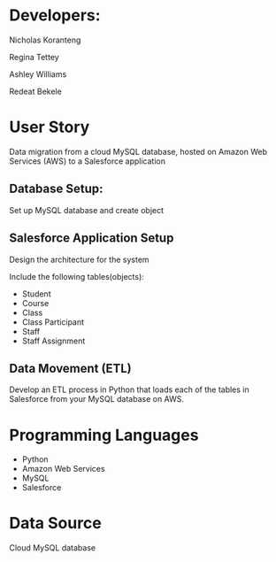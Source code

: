 # Developers:
Nicholas Koranteng

Regina Tettey

Ashley Williams

Redeat Bekele

# User Story
Data migration from a cloud MySQL database, hosted on Amazon Web Services (AWS) to a Salesforce application

## Database Setup:
  Set up MySQL database and create object

## Salesforce Application Setup
 Design the architecture for the system
 
 Include the following tables(objects):
* Student
* Course
* Class
* Class Participant
* Staff
* Staff Assignment

## Data Movement (ETL)
Develop an ETL process in Python that loads each of the tables in Salesforce from your MySQL database on AWS.

# Programming Languages
* Python
* Amazon Web Services
* MySQL 
* Salesforce

# Data Source

 Cloud MySQL database












